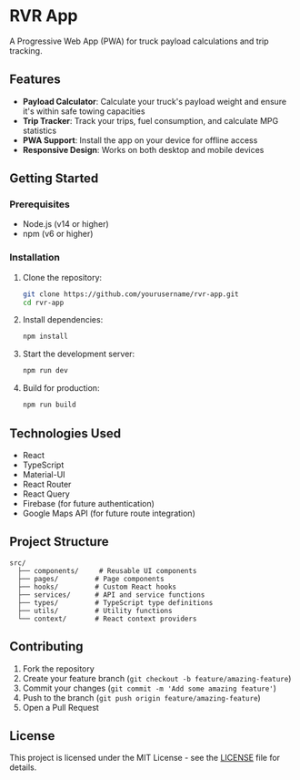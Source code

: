 # RVR App

A Progressive Web App (PWA) for truck payload calculations and trip tracking.

## Features

- **Payload Calculator**: Calculate your truck's payload weight and ensure it's within safe towing capacities
- **Trip Tracker**: Track your trips, fuel consumption, and calculate MPG statistics
- **PWA Support**: Install the app on your device for offline access
- **Responsive Design**: Works on both desktop and mobile devices

## Getting Started

### Prerequisites

- Node.js (v14 or higher)
- npm (v6 or higher)

### Installation

1. Clone the repository:
   ```bash
   git clone https://github.com/yourusername/rvr-app.git
   cd rvr-app
   ```

2. Install dependencies:
   ```bash
   npm install
   ```

3. Start the development server:
   ```bash
   npm run dev
   ```

4. Build for production:
   ```bash
   npm run build
   ```

## Technologies Used

- React
- TypeScript
- Material-UI
- React Router
- React Query
- Firebase (for future authentication)
- Google Maps API (for future route integration)

## Project Structure

```
src/
  ├── components/     # Reusable UI components
  ├── pages/         # Page components
  ├── hooks/         # Custom React hooks
  ├── services/      # API and service functions
  ├── types/         # TypeScript type definitions
  ├── utils/         # Utility functions
  └── context/       # React context providers
```

## Contributing

1. Fork the repository
2. Create your feature branch (`git checkout -b feature/amazing-feature`)
3. Commit your changes (`git commit -m 'Add some amazing feature'`)
4. Push to the branch (`git push origin feature/amazing-feature`)
5. Open a Pull Request

## License

This project is licensed under the MIT License - see the [LICENSE](LICENSE) file for details.
